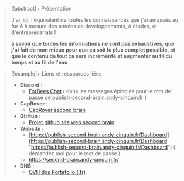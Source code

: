 > [!abstract]+ Présentation
> 
> J'ai, ici, l'équivalent de toutes les connaissances que j'ai amassés au fur & à mesure des années de développements, d'études, et d'entreprenariats ! 
> 
> **à savoir que toutes les informations ne sont pas exhaustives, que j'ai fait de mon mieux pour que ça soit le plus complet possible, et que le contenu de tout ça sera incrémenté et augmenter au fil du temps et au fil de l'eau**
> 

> [!example]+ Liens et ressources liées
> 
> - **Discord** : 
> 	- [ForBees Chat](https://discord.com/channels/749294142114496646/1163832647521411072) ( dans les messages épinglés pour le mot de passe de publish-second-brain.andy-cinquin.fr )
> - **CapRover** : 
> 	- [CapRover second brain](https://captain.beta.andy-cinquin.fr/#/apps/details/second-brain)
> - **GitHub** : 
> 	- [Projet github site web second brain](https://github.com/CinquinAndy/Website-SecondBrain)
> - **Website** : 
> 	- [https://publish-second-brain.andy-cinquin.fr/Dashboard](https://publish-second-brain.andy-cinquin.fr/Dashboard "https://publish-second-brain.andy-cinquin.fr/Dashboard") ( demandez moi pour le mot de passe )
> 	- https://second-brain.andy-cinquin.fr/
> - **DNS** : 
> 	- [OVH dns Portefolio (.fr)](https://www.ovh.com/manager/#/web/zone/andy-cinquin.fr)
> 
